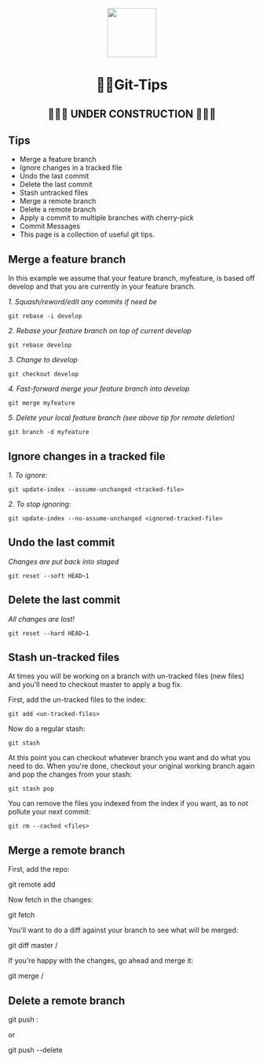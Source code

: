 <div align="center">
<img style="width: 100px;height: 100px;margin: auto;" src="https://avatars2.githubusercontent.com/u/62488287?s=200&amp;v=4">

# 🐱‍💻Git-Tips
## 🚧🚧🚧 UNDER CONSTRUCTION 🚧🚧🚧


</div>

## Tips

- Merge a feature branch
- Ignore changes in a tracked file
- Undo the last commit
- Delete the last commit
- Stash untracked files
- Merge a remote branch
- Delete a remote branch
- Apply a commit to multiple branches with cherry-pick
- Commit Messages
- This page is a collection of useful git tips.

## Merge a feature branch
In this example we assume that your feature branch, myfeature, is based off develop and that you are currently in your feature branch.

*1. Squash/reword/edit any commits if need be*

    git rebase -i develop
*2. Rebase your feature branch on top of current develop*

    git rebase develop
*3. Change to develop*

    git checkout develop
*4. Fast-forward merge your feature branch into develop*

    git merge myfeature
*5. Delete your local feature branch (see above tip for remote deletion)*

    git branch -d myfeature

## Ignore changes in a tracked file 
*1. To ignore:*

    git update-index --assume-unchanged <tracked-file>

*2. To stop ignoring:*

    git update-index --no-assume-unchanged <ignored-tracked-file>

## Undo the last commit
*Changes are put back into staged*

    git reset --soft HEAD~1

## Delete the last commit
*All changes are lost!*

    git reset --hard HEAD~1

## Stash un-tracked files
At times you will be working on a branch with un-tracked files (new files) and you'll need to checkout master to apply a bug fix.

First, add the un-tracked files to the index:

    git add <un-tracked-files>

Now do a regular stash:

    git stash

At this point you can checkout whatever branch you want and do what you need to do. When you're done, checkout your original working branch again and pop the changes from your stash:

    git stash pop

You can remove the files you indexed from the index if you want, as to not pollute your next commit:

    git rm --cached <files>


## Merge a remote branch
First, add the repo:

git remote add <reponame> <location>

Now fetch in the changes:

git fetch <reponame>

You'll want to do a diff against your branch to see what will be merged:

git diff master <reponame>/<branch>

If you're happy with the changes, go ahead and merge it:

git merge <reponame>/<branch>

## Delete a remote branch

git push <repo> :<branch>

or

git push --delete <repo> <branch>